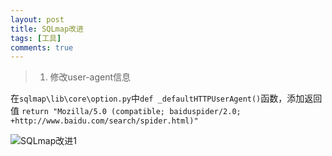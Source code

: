 ```yaml
---
layout: post
title: SQLmap改进
tags: [工具]
comments: true
---
```


                    


>1. 修改user-agent信息

在```sqlmap\lib\core\option.py```中```def _defaultHTTPUserAgent()```函数，添加返回值
```return "Mozilla/5.0 (compatible; baiduspider/2.0; +http://www.baidu.com/search/spider.html)"```

![SQLmap改进1](https://cijian00.github.io/img/sqlmap-1.png)